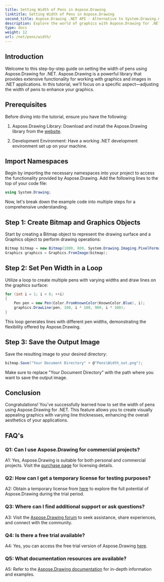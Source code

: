```yaml
---
title: Setting Width of Pens in Aspose.Drawing
linktitle: Setting Width of Pens in Aspose.Drawing
second_title: Aspose.Drawing .NET API - Alternative to System.Drawing.Common
description: Explore the world of graphics with Aspose.Drawing for .NET. Learn how to set pen widths dynamically for stunning visuals. Get started with our step-by-step guide.
type: docs
weight: 12
url: /net/pens/width/
---
```

## Introduction

Welcome to this step-by-step guide on setting the width of pens using Aspose.Drawing for .NET. Aspose.Drawing is a powerful library that provides extensive functionality for working with graphics and images in .NET applications. In this tutorial, we'll focus on a specific aspect—adjusting the width of pens to enhance your graphics.

## Prerequisites

Before diving into the tutorial, ensure you have the following:

1. Aspose.Drawing Library: Download and install the Aspose.Drawing library from the [website](https://releases.aspose.com/drawing/net/).

2. Development Environment: Have a working .NET development environment set up on your machine.

## Import Namespaces

Begin by importing the necessary namespaces into your project to access the functionality provided by Aspose.Drawing. Add the following lines to the top of your code file:

```csharp
using System.Drawing;
```

Now, let's break down the example code into multiple steps for a comprehensive understanding.

## Step 1: Create Bitmap and Graphics Objects

Start by creating a Bitmap object to represent the drawing surface and a Graphics object to perform drawing operations:

```csharp
Bitmap bitmap = new Bitmap(1000, 800, System.Drawing.Imaging.PixelFormat.Format32bppPArgb);
Graphics graphics = Graphics.FromImage(bitmap);
```

## Step 2: Set Pen Width in a Loop

Utilize a loop to create multiple pens with varying widths and draw lines on the graphics surface:

```csharp
for (int i = 1; i < 8; ++i)
{
    Pen pen = new Pen(Color.FromKnownColor(KnownColor.Blue), i);
    graphics.DrawLine(pen, 100, i * 100, 900, i * 100);
}
```

This loop generates lines with different pen widths, demonstrating the flexibility offered by Aspose.Drawing.

## Step 3: Save the Output Image

Save the resulting image to your desired directory:

```csharp
bitmap.Save("Your Document Directory" + @"Pens\Width_out.png");
```

Make sure to replace "Your Document Directory" with the path where you want to save the output image.

## Conclusion

Congratulations! You've successfully learned how to set the width of pens using Aspose.Drawing for .NET. This feature allows you to create visually appealing graphics with varying line thicknesses, enhancing the overall aesthetics of your applications.

## FAQ's

### Q1: Can I use Aspose.Drawing for commercial projects?

A1: Yes, Aspose.Drawing is suitable for both personal and commercial projects. Visit the [purchase page](https://purchase.aspose.com/buy) for licensing details.

### Q2: How can I get a temporary license for testing purposes?

A2: Obtain a temporary license from [here](https://purchase.aspose.com/temporary-license/) to explore the full potential of Aspose.Drawing during the trial period.

### Q3: Where can I find additional support or ask questions?

A3: Visit the [Aspose.Drawing forum](https://forum.aspose.com/c/diagram/17) to seek assistance, share experiences, and connect with the community.

### Q4: Is there a free trial available?

A4: Yes, you can access the free trial version of Aspose.Drawing [here](https://releases.aspose.com/).

### Q5: What documentation resources are available?

A5: Refer to the [Aspose.Drawing documentation](https://reference.aspose.com/drawing/net/) for in-depth information and examples.
